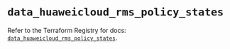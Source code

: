 # `data_huaweicloud_rms_policy_states`

Refer to the Terraform Registry for docs: [`data_huaweicloud_rms_policy_states`](https://registry.terraform.io/providers/huaweicloud/huaweicloud/1.71.1/docs/data-sources/rms_policy_states).

